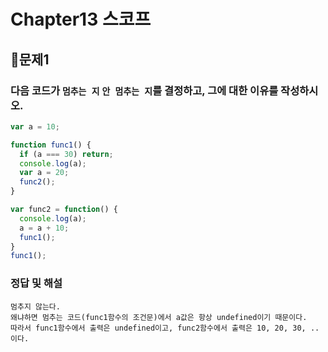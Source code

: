 # Chapter13 스코프
## 📌문제1
### 다음 코드가 `멈추는 지` `안 멈추는 지`를 결정하고, 그에 대한 이유를 작성하시오.
```js
var a = 10;

function func1() {
  if (a === 30) return;
  console.log(a);
  var a = 20;
  func2();
}

var func2 = function() {
  console.log(a);
  a = a + 10;
  func1();
}
func1();
```
### 정답 및 해설
```
멈추지 않는다.
왜냐하면 멈추는 코드(func1함수의 조건문)에서 a값은 항상 undefined이기 때문이다.
따라서 func1함수에서 출력은 undefined이고, func2함수에서 출력은 10, 20, 30, .. 이다.
```

<br>
